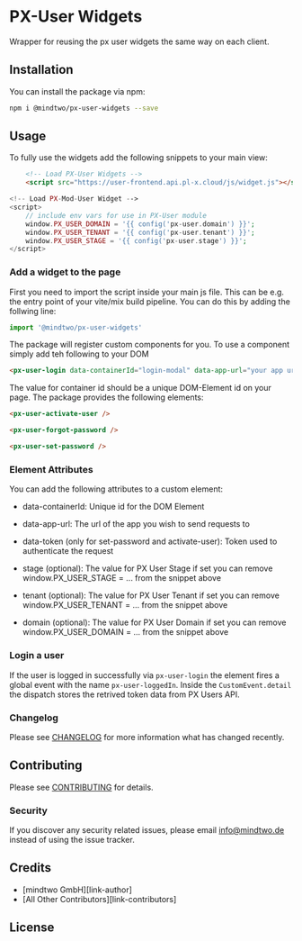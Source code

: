 # PX-User Widgets

Wrapper for reusing the px user widgets the same way on each client.

## Installation

You can install the package via npm:

```bash
npm i @mindtwo/px-user-widgets --save
```

## Usage

To fully use the widgets add the following snippets to your main view:

```html
    <!-- Load PX-User Widgets -->
    <script src="https://user-frontend.api.pl-x.cloud/js/widget.js"></script>
```

```php
<!-- Load PX-Mod-User Widget -->
<script>
    // include env vars for use in PX-User module
    window.PX_USER_DOMAIN = '{{ config('px-user.domain') }}';
    window.PX_USER_TENANT = '{{ config('px-user.tenant') }}';
    window.PX_USER_STAGE = '{{ config('px-user.stage') }}';
</script>
```

### Add a widget to the page

First you need to import the script inside your main js file. This can be e.g. the entry point of your vite/mix build
pipeline. You can do this by adding the follwing line:

```js
import '@mindtwo/px-user-widgets'
```

The package will register custom components for you. To use a component simply add teh following to your DOM

```html
<px-user-login data-containerId="login-modal" data-app-url="your app url" />
```

The value for container id should be a unique DOM-Element id on your page. The package provides the following elements:

```html
<px-user-activate-user />

<px-user-forgot-password />

<px-user-set-password />

```

### Element Attributes

You can add the following attributes to a custom element:

- data-containerId: Unique id for the DOM Element
- data-app-url: The url of the app you wish to send requests to
- data-token (only for set-password and activate-user): Token used to authenticate the request

- stage (optional): The value for PX User Stage if set you can remove window.PX_USER_STAGE = ... from the snippet above
- tenant (optional): The value for PX User Tenant if set you can remove window.PX_USER_TENANT = ... from the snippet above
- domain (optional): The value for PX User Domain if set you can remove window.PX_USER_DOMAIN = ... from the snippet above

### Login a user

If the user is logged in successfully via `px-user-login` the element fires a global event with the name `px-user-loggedIn`.
Inside the `CustomEvent.detail` the dispatch stores the retrived token data from PX Users API.

### Changelog

Please see [CHANGELOG](CHANGELOG.md) for more information what has changed recently.

## Contributing

Please see [CONTRIBUTING](CONTRIBUTING.md) for details.

### Security

If you discover any security related issues, please email info@mindtwo.de instead of using the issue tracker.

## Credits

- [mindtwo GmbH][link-author]
- [All Other Contributors][link-contributors]

## License
